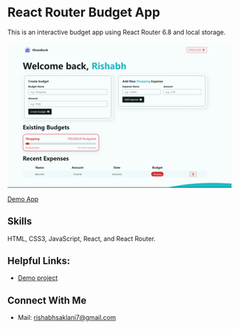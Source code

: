 # React Router Budget App

This is an interactive budget app using React Router 6.8 and local storage.

![Homepage preview of demo page](public/App-preview.png)

[Demo App](https://khata-book-by-rishabhsaklani.netlify.app/)

## Skills 
HTML, CSS3, JavaScript, React, and React Router. 

## Helpful Links:
- [Demo project](https://khata-book-by-rishabhsaklani.netlify.app/)

## Connect With Me
- Mail: rishabhsaklani7@gmail.com
